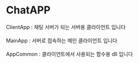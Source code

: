 # ChatAPP

ClientApp : 채팅 서버가 되는 서버용 클라이언트 입니다<br>
<br>
MainApp : 서버로 접속하는 메인 클라이언트 입니다<br>
<br>
AppCommon : 클라이언트에서 사용되는 함수용 dll 입니다<br>

